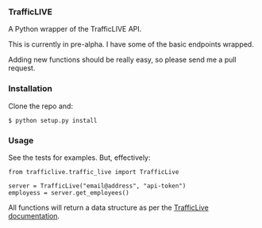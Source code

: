 
### TrafficLIVE

A Python wrapper of the TrafficLIVE API.

This is currently in pre-alpha. I have some of the basic endpoints wrapped.

Adding new functions should be really easy, so please send me a pull request.


### Installation

Clone the repo and:

    $ python setup.py install


### Usage

See the tests for examples. But, effectively:

    from trafficlive.traffic_live import TrafficLive

    server = TrafficLive("email@address", "api-token")
    employess = server.get_employees()

All functions will return a data structure as per the [TrafficLive documentation](http://46.18.86.57/_documentation/api/).
